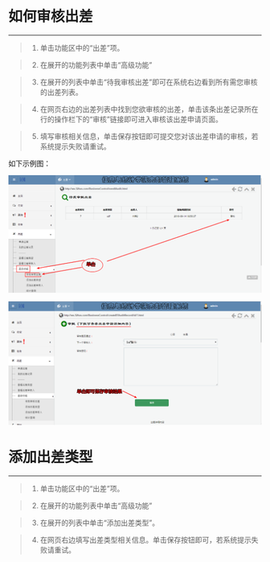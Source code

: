 # 如何审核出差

---

> 1. 单击功能区中的“出差”项。

> 2. 在展开的功能列表中单击“高级功能”

> 3. 在展开的列表中单击“待我审核出差”即可在系统右边看到所有需您审核的出差列表。

> 4. 在网页右边的出差列表中找到您欲审核的出差，单击该条出差记录所在行的操作栏下的“审核”链接即可进入审核该出差申请页面。

> 5. 填写审核相关信息，单击保存按钮即可提交您对该出差申请的审核，若系统提示失败请重试。

如下示例图：


![](/assets/chapter2/chuchai/审核.png)

![](/assets/chapter2/chuchai/审核2.png)

# 添加出差类型

---

> 1. 单击功能区中的“出差”项。

> 2. 在展开的功能列表中单击“高级功能”

> 3. 在展开的列表中单击“添加出差类型”。

> 4. 在网页右边填写出差类型相关信息。单击保存按钮即可，若系统提示失败请重试。



